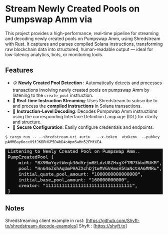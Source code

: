 # Stream Newly Created Pools on Pumpswap Amm  via 
This project provides a high-performance, real-time pipeline for streaming and decoding newly created pools on Pumpswap Amm, using Shredstream with Rust. It captures and parses compiled Solana instructions, transforming raw blockchain data into structured, human-readable output — ideal for low-latency analytics, bots, or monitoring tools.

## Features
- 🪙 **Newly Created Pool Detection** : Automatically detects and processes transactions involving newly created pools on pumpswap Amm by listening to the `create_pool` instruction.
- 🔄 **Real-time Instruction Streaming**: Uses Shredstream to subscribe to and process the **compiled instructions** in Solana transactions.
- 🧩 **Instruction-Level Decoding**: Decodes Pumpswap Amm  instructions using the corresponding Interface Definition Language (IDL) for clarity and structure.
- 🔐 **Secure Configuration**: Easily configure credentials and endpoints.


```
$ cargo run -- --shredstream-uri <uri>   --x-token  <token>  --pubkey pAMMBay6oceH9fJKBRHGP5D4bD4sWpmSwMn52FMfXEA
```

![screenshot](assets/screenshot-usage.png?raw=true "Screenshot")

## Notes
Shredstreaming client example in rust: [https://github.com/Shyft-to/shredstream-decode-examples]
Shyft : [https://shyft.to]
